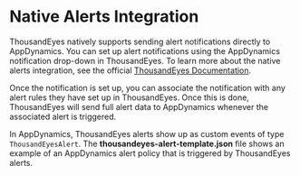 # Native Alerts Integration

ThousandEyes natively supports sending alert notifications directly to AppDynamics. You can set up alert notifications using the AppDynamics notification drop-down in ThousandEyes. To learn more about the native alerts integration, see the official [ThousandEyes Documentation](https://docs.thousandeyes.com/product-documentation/alerts/appdynamics-integration). 

Once the notification is set up, you can associate the notification with any alert rules they have set up in ThousandEyes. Once this is done, ThousandEyes will send full alert data to AppDynamics whenever the associated alert is triggered. <!-- Here is an example of how alerts appear in AppDynamics: -->

In AppDynamics, ThousandEyes alerts show up as custom events of type `ThousandEyesAlert`. The **thousandeyes-alert-template.json** file shows an example of an AppDynamics alert policy that is triggered by ThousandEyes alerts.
